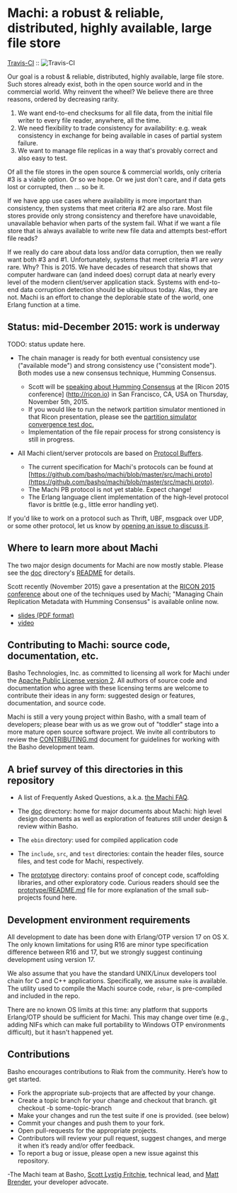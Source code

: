 # Machi: a robust & reliable, distributed, highly available, large file store

  [Travis-CI](http://travis-ci.org/basho/machi) :: ![Travis-CI](https://secure.travis-ci.org/basho/machi.png)

Our goal is a robust & reliable, distributed, highly available, large
file store.  Such stores already exist, both in the open source world
and in the commercial world.  Why reinvent the wheel?  We believe
there are three reasons, ordered by decreasing rarity.

1. We want end-to-end checksums for all file data, from the initial
   file writer to every file reader, anywhere, all the time.
2. We need flexibility to trade consistency for availability:
   e.g. weak consistency in exchange for being available in cases
   of partial system failure.
3. We want to manage file replicas in a way that's provably correct
   and also easy to test.

Of all the file stores in the open source & commercial worlds, only
criteria #3 is a viable option.  Or so we hope.  Or we just don't
care, and if data gets lost or corrupted, then ... so be it.

If we have app use cases where availability is more important than
consistency, then systems that meet criteria #2 are also rare.
Most file stores provide only strong consistency and therefore
have unavoidable, unavailable behavior when parts of the system
fail.
What if we want a file store that is always available to write new
file data and attempts best-effort file reads?

If we really do care about data loss and/or data corruption, then we
really want both #3 and #1.  Unfortunately, systems that meet
criteria #1 are *very*
rare.  Why?  This is 2015.  We have decades of research that shows
that computer hardware can (and
indeed does) corrupt data at nearly every level of the modern
client/server application stack.  Systems with end-to-end data
corruption detection should be ubiquitous today.  Alas, they are not.
Machi is an effort to change the deplorable state of the world, one
Erlang function at a time.

## Status: mid-December 2015: work is underway

TODO: status update here.

* The chain manager is ready for both eventual consistency use ("available
  mode") and strong consistency use ("consistent mode").  Both modes use a new
  consensus technique, Humming Consensus.
    * Scott will be
      [speaking about Humming Consensus](http://ricon.io/agenda/#managing-chain-replication-metadata-with-humming-consensus)
      at the [Ricon 2015 conference] (http://ricon.io) in San Francisco,
      CA, USA on Thursday, November 5th, 2015.
    * If you would like to run the network partition simulator
      mentioned in that Ricon presentation, please see the
      [partition simulator convergence test doc.](./doc/machi_chain_manager1_converge_demo.md)
    * Implementation of the file repair process for strong consistency
      is still in progress.

* All Machi client/server protocols are based on
  [Protocol Buffers](https://developers.google.com/protocol-buffers/docs/overview).
    * The current specification for Machi's protocols can be found at
      [https://github.com/basho/machi/blob/master/src/machi.proto](https://github.com/basho/machi/blob/master/src/machi.proto).
    * The Machi PB protocol is not yet stable.  Expect change!
    * The Erlang language client implementation of the high-level
      protocol flavor is brittle (e.g., little error handling yet).

If you'd like to work on a protocol such as Thrift, UBF,
msgpack over UDP, or some other protocol, let us know by
[opening an issue to discuss it](./issues/new).

## Where to learn more about Machi

The two major design documents for Machi are now mostly stable.
Please see the [doc](./doc) directory's [README](./doc) for details.

Scott recently (November 2015) gave a presentation at the
[RICON 2015 conference](http://ricon.io) about one of the techniques
used by Machi; "Managing Chain Replication Metadata with
Humming Consensus" is available online now.
* [slides (PDF format)](http://ricon.io/speakers/slides/Scott_Fritchie_Ricon_2015.pdf)
* [video](https://www.youtube.com/watch?v=yR5kHL1bu1Q)

## Contributing to Machi: source code, documentation, etc.

Basho Technologies, Inc. as committed to licensing all work for Machi
under the
[Apache Public License version 2](./LICENSE).  All authors of source code
and documentation who agree with these licensing terms are welcome to
contribute their ideas in any form: suggested design or features,
documentation, and source code.

Machi is still a very young project within Basho, with a small team of
developers; please bear with us as we grow out of "toddler" stage into
a more mature open source software project.
We invite all contributors to review the
[CONTRIBUTING.md](./CONTRIBUTING.md) document for guidelines for
working with the Basho development team.

## A brief survey of this directories in this repository

* A list of Frequently Asked Questions, a.k.a.
  [the Machi FAQ](./FAQ.md).

* The [doc](./doc/) directory: home for major documents about Machi:
  high level design documents as well as exploration of features still
  under design & review within Basho.

* The `ebin` directory: used for compiled application code

* The `include`, `src`, and `test` directories: contain the header
  files, source files, and test code for Machi, respectively.

* The [prototype](./prototype/) directory: contains proof of concept
  code, scaffolding libraries, and other exploratory code.  Curious
  readers should see the [prototype/README.md](./prototype/README.md)
  file for more explanation of the small sub-projects found here.

## Development environment requirements

All development to date has been done with Erlang/OTP version 17 on OS
X.  The only known limitations for using R16 are minor type
specification difference between R16 and 17, but we strongly suggest
continuing development using version 17.

We also assume that you have the standard UNIX/Linux developers
tool chain for C and C++ applications.  Specifically, we assume `make`
is available.  The utility used to compile the Machi source code,
`rebar`, is pre-compiled and included in the repo.

There are no known OS limits at this time: any platform that supports
Erlang/OTP should be sufficient for Machi.  This may change over time
(e.g., adding NIFs which can make full portability to Windows OTP
environments difficult), but it hasn't happened yet.

## Contributions 

Basho encourages contributions to Riak from the community. Here’s how
to get started.

* Fork the appropriate sub-projects that are affected by your change. 
* Create a topic branch for your change and checkout that branch.
     git checkout -b some-topic-branch
* Make your changes and run the test suite if one is provided. (see below)
* Commit your changes and push them to your fork.
* Open pull-requests for the appropriate projects.
* Contributors will review your pull request, suggest changes, and merge it when it’s ready and/or offer feedback.
* To report a bug or issue, please open a new issue against this repository.

-The Machi team at Basho, 
[Scott Lystig Fritchie](mailto:scott@basho.com), technical lead, and
[Matt Brender](mailto:mbrender@basho.com), your developer advocate.

